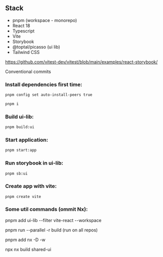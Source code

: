 ## Stack

- pnpm (workspace - monorepo)
- React 18
- Typescript
- Vite
- Storybook
- @toptal/picasso (ui lib)
- Tailwind CSS

https://github.com/vitest-dev/vitest/blob/main/examples/react-storybook/

Conventional commits

### Install dependencies first time:

```bash
pnpm config set auto-install-peers true
```

```bash
pnpm i
```

### Build ui-lib:

```bash
pnpm build:ui
```

### Start application:

```bash
pnpm start:app
```

### Run storybook in ui-lib:

```bash
pnpm sb:ui
```

### Create app with vite:

```bash
pnpm create vite
```

### Some util commands (ommit Nx):

pnpm add ui-lib --filter vite-react --workspace

pnpm run --parallel -r build (run on all repos)

pnpm add nx -D -w

npx nx build shared-ui
